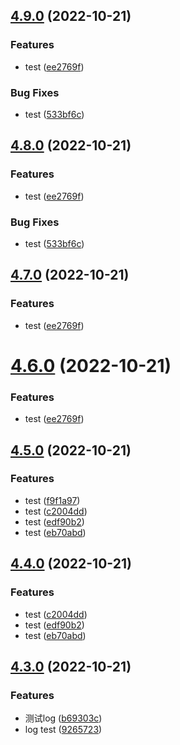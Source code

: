 

## [4.9.0](https://github.com/geeksdidi/kittyui/compare/v4.5.0...v4.9.0) (2022-10-21)


### Features

* test ([ee2769f](https://github.com/geeksdidi/kittyui/commit/ee2769f3d08445f5daac32fb638ea488e377bea1))


### Bug Fixes

* test ([533bf6c](https://github.com/geeksdidi/kittyui/commit/533bf6c7985c18eba879f75414d9c95052c36f14))

## [4.8.0](https://github.com/geeksdidi/kittyui/compare/v4.5.0...v4.8.0) (2022-10-21)


### Features

* test ([ee2769f](https://github.com/geeksdidi/kittyui/commit/ee2769f3d08445f5daac32fb638ea488e377bea1))


### Bug Fixes

* test ([533bf6c](https://github.com/geeksdidi/kittyui/commit/533bf6c7985c18eba879f75414d9c95052c36f14))

## [4.7.0](https://github.com/geeksdidi/kittyui/compare/v4.5.0...v4.7.0) (2022-10-21)


### Features

* test ([ee2769f](https://github.com/geeksdidi/kittyui/commit/ee2769f3d08445f5daac32fb638ea488e377bea1))

# [4.6.0](https://github.com/geeksdidi/kittyui/compare/v4.5.0...v4.6.0) (2022-10-21)


### Features

* test ([ee2769f](https://github.com/geeksdidi/kittyui/commit/ee2769f3d08445f5daac32fb638ea488e377bea1))

## [4.5.0](https://github.com/geeksdidi/kittyui/compare/v4.3.0...v4.5.0) (2022-10-21)


### Features

* test ([f9f1a97](https://github.com/geeksdidi/kittyui/commit/f9f1a97aadac681dda5ec97deb181ff3d2f81ac3))
* test ([c2004dd](https://github.com/geeksdidi/kittyui/commit/c2004dd588cf5aae221461428c2e1a3d6b59c4df))
* test ([edf90b2](https://github.com/geeksdidi/kittyui/commit/edf90b2f221d4df406c0629a27d585b4aaf8ad6a))
* test ([eb70abd](https://github.com/geeksdidi/kittyui/commit/eb70abd892d4fefae37e40a669be33bbb8071b6a))

## [4.4.0](https://github.com/geeksdidi/kittyui/compare/v4.3.0...v4.4.0) (2022-10-21)


### Features

* test ([c2004dd](https://github.com/geeksdidi/kittyui/commit/c2004dd588cf5aae221461428c2e1a3d6b59c4df))
* test ([edf90b2](https://github.com/geeksdidi/kittyui/commit/edf90b2f221d4df406c0629a27d585b4aaf8ad6a))
* test ([eb70abd](https://github.com/geeksdidi/kittyui/commit/eb70abd892d4fefae37e40a669be33bbb8071b6a))

## [4.3.0](https://github.com/geeksdidi/kittyui/compare/v4.1.1...v4.3.0) (2022-10-21)


### Features

* 测试log ([b69303c](https://github.com/geeksdidi/kittyui/commit/b69303c1c542bd51cd66330b89dd2bb774b09f73))
* log test ([9265723](https://github.com/geeksdidi/kittyui/commit/9265723c7568e79d275da2c306d95c17399fa0d3))